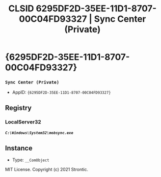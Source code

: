 ﻿---
title: "CLSID 6295DF2D-35EE-11D1-8707-00C04FD93327 | Sync Center (Private)"
excerpt: What is COM-Object CLSID 6295DF2D-35EE-11D1-8707-00C04FD93327?
---

# {6295DF2D-35EE-11D1-8707-00C04FD93327}

### `Sync Center (Private)`
* AppID: `{6295DF2D-35EE-11D1-8707-00C04FD93327}`

## Registry


### LocalServer32

##### `C:\Windows\System32\mobsync.exe`

## Instance

* Type: `__ComObject`

MIT License. Copyright (c) 2021 Strontic.



